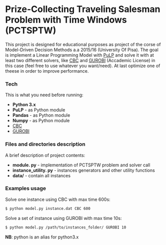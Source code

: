 # Prize-Collecting Traveling Salesman Problem with Time Windows (PCTSPTW)

This project is designed for educational purposes as project of the corse of Model-Driven Decision Methods a.a 2015/16 (University Of Pisa). The goal is implement a Linear Programming Model with [PuLP] and solve it with at least two different solvers, like [CBC] and [GUROBI] (Accademic License) in this case (feel free to use whatever you want/need). At last  optimize one of theese in order to improve performance.


### Tech
This is what you need before running:
 - **Python 3.x**
 - **PuLP** - as Python module
 - **Pandas** - as Python module
 - **Numpy** - as Python module
 - [CBC]
 - [GUROBI]

### Files and directories description
A brief description of project contents:
 - **module. py** - implementation of PCTSPTW problem and solver call
 - **instance_utility. py** - instances generators and other utility functions
 - **data/** - contain all instances

### Examples usage
Solve one instance using CBC with max time 600s:

```sh
$ python model.py instance.dat CBC 600
```
Solve a set of instance using GUROBI with max time 10s:
```sh
$ python model.py /path/to/instances_folder/ GUROBI 10
```
**NB**: python is an alias for python3.x

[PuLP]:https://pythonhosted.org/PuLP/
[CBC]: https://projects.coin-or.org/Cbc
[GUROBI]:http://gurobi.com/
